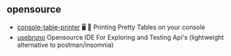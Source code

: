 ## opensource

- [console-table-printer](https://github.com/ayonious/console-table-printer) 🖥️  🍭 Printing Pretty Tables on your console
- [usebruno](https://github.com/usebruno/bruno) Opensource IDE For Exploring and Testing Api's (lightweight alternative to postman/insomnia)
